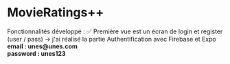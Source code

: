 <h1>MovieRatings++</h1>
Fonctionnalités développé :
✅  Première vue est un écran de login et register (user / pass) 
  -> j'ai réalisé la partie Authentification avec Firebase et Expo
  <b>email : unes@unes.com<br>password : unes123</b>
  
